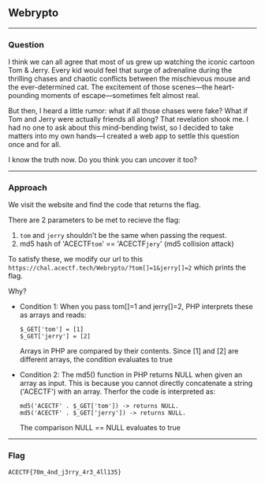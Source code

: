 ## Webrypto

---

### Question

I think we can all agree that most of us grew up watching the iconic cartoon Tom & Jerry. Every kid would feel that surge of adrenaline during the thrilling chases and chaotic conflicts between the mischievous mouse and the ever-determined cat. The excitement of those scenes—the heart-pounding moments of escape—sometimes felt almost real.

But then, I heard a little rumor: what if all those chases were fake? What if Tom and Jerry were actually friends all along? That revelation shook me. I had no one to ask about this mind-bending twist, so I decided to take matters into my own hands—I created a web app to settle this question once and for all.

I know the truth now. Do you think you can uncover it too?

[](https://chal.acectf.tech/Webrypto/)


---

### Approach

We visit the website and find the code that returns the flag.

There are 2 parameters to be met to recieve the flag:
1. `tom` and `jerry` shouldn't be the same when passing the request.
2. md5 hash of 'ACECTF`tom`' == 'ACECTF`jery`' (md5 collision attack)

To satisfy these, we modify our url to this `https://chal.acectf.tech/Webrypto/?tom[]=1&jerry[]=2` which prints the flag.

Why?

- Condition 1: When you pass tom[]=1 and jerry[]=2, PHP interprets these as arrays and reads:
  ```
  $_GET['tom'] = [1]
  $_GET['jerry'] = [2]
  ```
  Arrays in PHP are compared by their contents. Since [1] and [2] are different arrays, the condition evaluates to true

- Condition 2: The md5() function in PHP returns NULL when given an array as input. This is because you cannot directly concatenate a string ('ACECTF') with an array.
  Therfor the code is interpreted as:
  ```
  md5('ACECTF' . $_GET['tom']) -> returns NULL.
  md5('ACECTF' . $_GET['jerry']) -> returns NULL.
  ```
  The comparison NULL == NULL evaluates to true

---

### Flag

```
ACECTF{70m_4nd_j3rry_4r3_4ll135}
```
